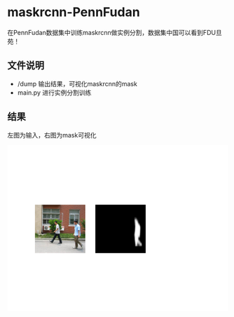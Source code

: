 # maskrcnn-PennFudan

在PennFudan数据集中训练maskrcnn做实例分割，数据集中国可以看到FDU旦苑！

## 文件说明
* /dump 输出结果，可视化maskrcnn的mask
* main.py 进行实例分割训练

## 结果

左图为输入，右图为mask可视化

![](https://github.com/TrueNobility303/maskrcnn-PennFudan/blob/master/dump/25.png)
